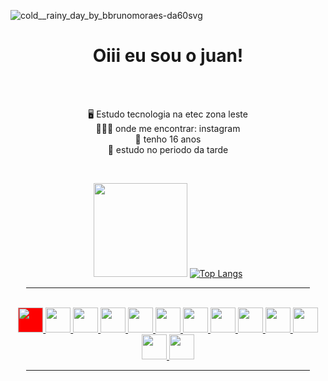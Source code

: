 ![cold__rainy_day_by_bbrunomoraes-da60svg](https://user-images.githubusercontent.com/99427234/173891787-05280c35-0dc9-4b80-8bc8-0f0094796972.gif)

<div align="center">
<h1>Oiii eu sou o juan!</h1>
<br>



<br>

 🖥️  Estudo tecnologia na etec zona leste
 <br>
 🤷🏾‍♂️  onde me encontrar: instagram
 <br>
 🎂  tenho 16 anos 
 <br>
 📖  estudo no periodo da tarde

 



<br>

<img height="150em" src="https://github-readme-stats.vercel.app/api?username=juan9321&layout=compact&show_icons=true&theme=dark"/>       [![Top Langs](https://github-readme-stats.vercel.app/api/top-langs/?username=juan9321&layout=compact)](https://github.com/anuraghazra/github-readme-stats&theme=dark)

<hr width = 90%>

<div style="display: inline_block"><br>
  <a href="https://www.linkedin.com/in/juanfarias">
   <img style="background: red;" src="https://cdn.jsdelivr.net/gh/devicons/devicon/icons/javascript/javascript-original.svg" height="40"/><!--javascript-->
   <img src="https://cdn.jsdelivr.net/gh/devicons/devicon/icons/html5/html5-original.svg" height="40"/><!--html5-->
   <img src="https://cdn.jsdelivr.net/gh/devicons/devicon/icons/css3/css3-original.svg" height="40"/><!--css3-->
   <img src="https://cdn.jsdelivr.net/gh/devicons/devicon/icons/java/java-original.svg" height="40"/><!--java-->
   <img src="https://cdn.jsdelivr.net/gh/devicons/devicon/icons/arduino/arduino-original.svg" height="40"/><!--arduino-->
   <img src="https://cdn.jsdelivr.net/gh/devicons/devicon/icons/bootstrap/bootstrap-original.svg" height="40"/><!--bootstrap-->
   <img src="https://cdn.jsdelivr.net/gh/devicons/devicon/icons/canva/canva-original.svg" height="40"/><!--canva-->
   <img src="https://cdn.jsdelivr.net/gh/devicons/devicon/icons/cplusplus/cplusplus-original.svg" height="40"/><!--C++-->
   <img src="https://cdn.jsdelivr.net/gh/devicons/devicon/icons/github/github-original.svg" height="40"/><!--github-->
   <img src="https://cdn.jsdelivr.net/gh/devicons/devicon/icons/vscode/vscode-original.svg" height="40"/><!--vscode-->
   <img src="https://cdn.jsdelivr.net/gh/devicons/devicon/icons/wordpress/wordpress-plain.svg" height="40"/><!--wordpress-->
   <img src="https://cdn.jsdelivr.net/gh/devicons/devicon/icons/linkedin/linkedin-original.svg" height="40"/><!--linkedin-->
   <img src="https://cdn.jsdelivr.net/gh/devicons/devicon/icons/gimp/gimp-original.svg" height="40"/><!--gimp-->
<!--Site com os icones: https://devicon.dev/ -->
  </a>
 </div>
<hr width = 90%>
</div>
